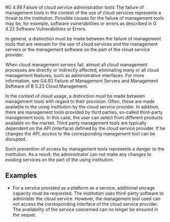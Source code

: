 #G 4.98 Failure of cloud service administration tools
The failure of management tools in the context of the use of cloud services represents a threat to the institution. Possible causes for the failure of management tools may be, for example, software vulnerabilities or errors as described in G 4.22 Software Vulnerabilities or Errors.

In general, a distinction must be made between the failure of management tools that are relevant for the use of cloud services and the management servers or the management software on the part of the cloud service provider.

When cloud management servers fail, almost all cloud management processes are directly or indirectly affected, eliminating many or all cloud management features, such as administrative interfaces. For more information, see G4.93 Failure of Management Servers and Management Software of B 5.23 Cloud Management.

In the context of cloud usage, a distinction must be made between management tools with regard to their provision. Often, these are made available to the using institution by the cloud service provider. In addition, there are management tools provided by third parties, so-called third-party management tools. In this case, the user can select from different products available on the market. Third party management tools are typically dependent on the API (interface) defined by the cloud service provider. If he changes the API, access to the corresponding management tool can be disrupted.

Such prevention of access by management tools represents a danger to the institution. As a result, the administrator can not make any changes to existing services on the part of the using institution.



## Examples 
* For a service provided as a platform as a service, additional storage capacity must be requested. The institution uses third-party software to administer the cloud service. However, the management tool used can not access the corresponding interface of the cloud service provider. The availability of the service concerned can no longer be ensured in the sequel.




